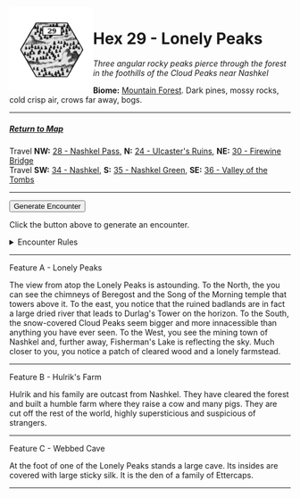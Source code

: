 
<img align="left" width=150px src="/images/Hexes/hex29.png">
<h1>Hex 29 - Lonely Peaks</h1>

*Three angular rocky peaks pierce through the forest in the foothills of the Cloud Peaks near Nashkel*

**Biome:** <u>Mountain Forest</u>. Dark pines, mossy rocks, cold crisp air, crows far away, bogs.

---

##### [Return to Map](https://saltygoo.github.io/2024/12/31/BGHex/)
Travel **NW:** [28 - Nashkel Pass](/pages/BaldurHex/28-Pass), **N:** [24 - Ulcaster's Ruins](/pages/BaldurHex/24-Ulcaster), **NE:** [30 - Firewine Bridge](/pages/BaldurHex/30-Firewine)<br>
Travel **SW:** [34 - Nashkel](/pages/BaldurHex/34-Nashkel), **S:** [35 - Nashkel Green](/pages/BaldurHex/35-Green), **SE:** [36 - Valley of the Tombs](/pages/BaldurHex/36-Tombs)

 ---
 
<button id="generateText" >Generate Encounter</button> <br>

<span class="grey" id="result" style="height: 75px;"> Click the button above to generate an encounter. </span>

<details markdown="1">
<summary>Encounter Rules</summary>
Generate an encounter the first time the party goes to one of this hex's features and every 12 hours. Encounters can happen on the way to the location or at the destination. If an encounter would happen while the party rests, good survival skills while setting up camp make the encounter happen after the full rest is completed. Search the [Baldur's Gate Wiki](https://baldursgate.fandom.com/wiki/Baldur%27s_Gate_Wiki) for informations on named NPC. Do not hesitate to replace any named NPC by one the players have already met from time to time! It makes for a better story.
</details>

 ---

<span class="blacktitle"> Feature A - Lonely Peaks</span>

The view from atop the Lonely Peaks is astounding. To the North, the you can see the chimneys of Beregost and the Song of the Morning temple that towers above it. To the east, you notice that the ruined badlands are in fact a large dried river that leads to Durlag's Tower on the horizon. To the South, the snow-covered Cloud Peaks seem bigger and more innacessible than anything you have ever seen. To the West, you see the mining town of Nashkel and, further away, Fisherman's Lake is reflecting the sky. Much closer to you, you notice a patch of cleared wood and a lonely farmstead.

---

<span class="blacktitle"> Feature B - Hulrik's Farm</span>

Hulrik and his family are outcast from Nashkel. They have cleared the forest and built a humble farm where they raise a cow and many pigs. They are cut off the rest of the world, highly supersticious and suspicious of strangers.

---

<span class="blacktitle"> Feature C - Webbed Cave</span>

At the foot of one of the Lonely Peaks stands a large cave. Its insides are covered with large sticky silk. It is the den of a family of Ettercaps.

---

<script>
    const climate1 = "Evergreen";
    const climate2 = "Mountain";
</script>
<script src="/scripts/BGencounter.js"></script>
